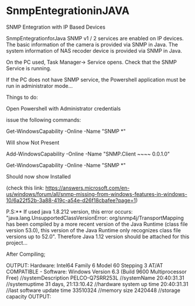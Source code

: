 # SnmpEntegrationinJAVA
SNMP Entegration with IP Based Devices


SnmpEntegrationforJava
SNMP v1 / 2 services are enabled on IP devices. The basic information of the camera is provided via SNMP in Java. The system information of NAS recoder device is provided via SNMP in Java.

On the PC used, Task Manager-> Service opens. Check that the SNMP Service is running.

If the PC does not have SNMP service, the Powershell application must be run in administrator mode...

Things to do:

Open Powershell with Administrator credentials

issue the following commands:

Get-WindowsCapability -Online -Name "SNMP *"

Will show Not Present

Add-WindowsCapability -Online -Name "SNMP.Client ~~~~ 0.0.1.0"

Get-WindowsCapability -Online -Name "SNMP *"

Should now show Installed

(check this link: https://answers.microsoft.com/en-us/windows/forum/all/snmp-missing-from-windows-features-in-windows-10/6a22f52b-3a88-419c-a54e-d26f18cbafee?page=1)

P.S:** If used java 1.8.212 version, this error occurs: "java.lang.UnsupportedClassVersionError: org/snmp4j/TransportMapping has been compiled by a more recent version of the Java Runtime (class file version 53.0), this version of the Java Runtime only recognizes class file versions up to 52.0". Therefore Java 1.12 version should be attached for this project...


After Compiling;

OUTPUT:
  Hardware: Intel64 Family 6 Model 60 Stepping 3 AT/AT COMPATIBLE - Software: Windows Version 6.3 (Build 9600 Multiprocessor Free)  //systemDescription
  PELCO-Q7SRR253L //systemName
  20:40:31.31 //systemuptime
  31 days, 21:13:10.42  //hardware system up time
  20:40:31.31 //last software update time
  33510324 //memory size
  2420448 //storage capacity
OUTPUT:


